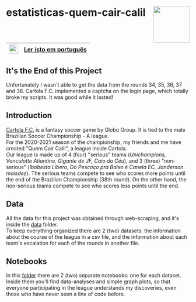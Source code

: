 # estatisticas-quem-cair-calil <img src="https://logodownload.org/wp-content/uploads/2017/05/cartola-fc-logo.png" width=100 align="right">
|<img src="https://upload.wikimedia.org/wikipedia/en/thumb/0/05/Flag_of_Brazil.svg/1200px-Flag_of_Brazil.svg.png" width=25>|[Ler isto em português](https://github.com/Eric-Mendes/estatisticas-quem-cair-calil/blob/main/README.md "README.md em português")|
|---|:--|

## It's the End of this Project
Unfortunately I wasn't able to get the data from the rounds 34, 35, 36, 37 and 38. Cartola F.C. implemented a captcha on the login page, which totally broke my scripts. It was good while it lasted!

## Introduction
[Cartola F.C.](https://cartolafc.globo.com/ "Open Cartola F.C.") is a fantasy soccer game by Globo Group. It is tied to the male Brazilian Soccer Championship - A league. <br/>
For the 2020-2021 season of the championship, my friends and me have created "Quem Cair Calil", a league inside Cartola.<br/>
Our league is made up of 4 (four) "serious" teams (_Unichampions, Vanculotte Atiantino, Gigante de JF, Caio do Céu_), and 3 (three) "non-serious" (_Ibobesta Líbero, Do Pescoço pra Baixo é Canela EC, Janderson maisdez_). The serious teams compete to see who scores more points until the end of the Brazilian Championship (38th round). On the other hand, the non-serious teams compete to see who scores less points until the end.
## Data
All the data for this project was obtained through web-scraping, and it's inside the [data](https://github.com/Eric-Mendes/estatisticas-quem-cair-calil/tree/main/data "Open this folder") folder.<br/>
To keep everything organized there are 2 (two) datasets: the information about the course of the league in a csv file, and the information about each team's escalation for each of the rounds in another file.

## Notebooks
In this [folder](https://github.com/Eric-Mendes/estatisticas-quem-cair-calil/tree/main/notebooks "Go to the notebooks folder") there are 2 (two) separate notebooks: one for each dataset. Inside them you'll find data-analyses and simple graph plots, so that everyone participating in the league understands my discoveries, even those who have never seen a line of code before.
